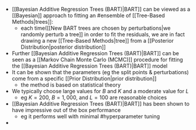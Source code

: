 

- [[Bayesian Additive Regression Trees (BART)|BART]] can be viewed as a [[Bayesian]] approach to fitting an #ensemble of [[Tree-Based Methods|trees]]:
	- each time([[New BART trees are chosen by perturbations|we randomly perturb a tree]] in order to fit the residuals, we are in fact drawing a new [[Tree-Based Methods|tree]] from a [[Posterior Distribution|posterior distribution]]
- Further [[Bayesian Additive Regression Trees (BART)|BART]] can be seen as a [[Markov Chain Monte Carlo (MCMC)]] procedure for fitting the [[Bayesian Additive Regression Trees (BART)|BART]] model
- It can be shown that the parameters (eg the split points & perturbations) come from a specific [[Prior Distribution|prior distribution]]
	- the method is based on statistical theory
- We typically choose large values for $B$ and $K$ and a moderate value for $L$
	- eg $K=200$, $B=1,000$, and $L=100$ are reasonable choices
- [[Bayesian Additive Regression Trees (BART)|BART]] has been shown to have impressive out of the box performance
	- eg it performs well with minimal #hyperparameter tuning 
- 